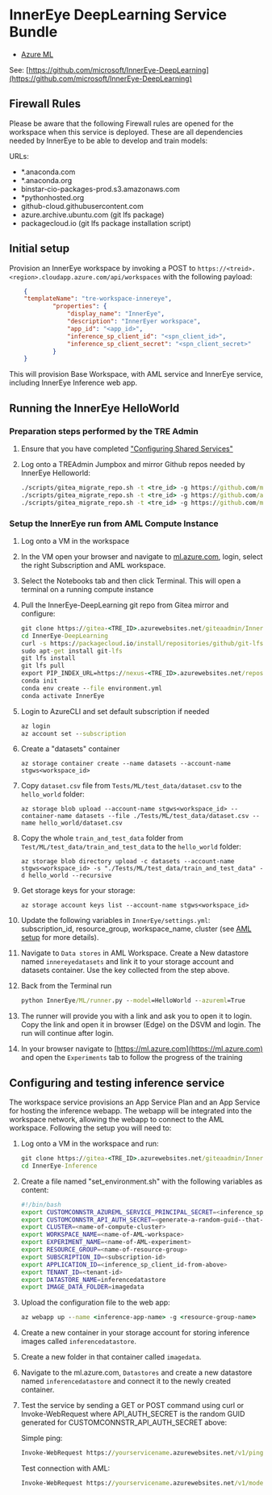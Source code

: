 # InnerEye DeepLearning Service Bundle

- [Azure ML](../../../templates/workspace_services/azureml)

See: [https://github.com/microsoft/InnerEye-DeepLearning](https://github.com/microsoft/InnerEye-DeepLearning)

## Firewall Rules

Please be aware that the following Firewall rules are opened for the workspace when this service is deployed. These are all dependencies needed by InnerEye to be able to develop and train models:

URLs:

- *.anaconda.com
- *.anaconda.org
- binstar-cio-packages-prod.s3.amazonaws.com
- *pythonhosted.org
- github-cloud.githubusercontent.com
- azure.archive.ubuntu.com (git lfs package)
- packagecloud.io (git lfs package installation script)

## Initial setup

Provision an InnerEye workspace by invoking a POST to ```https://<treid>.<region>.cloudapp.azure.com/api/workspaces``` with the following payload:

```json
    {
    "templateName": "tre-workspace-innereye",
            "properties": {
                "display_name": "InnerEye",
                "description": "InnerEyer workspace",
                "app_id": "<app_id>",
                "inference_sp_client_id": "<spn_client_id>",
                "inference_sp_client_secret": "<spn_client_secret>"
            }
    }
```

This will provision Base Workspace, with AML service and InnerEye service, including InnerEye Inference web app.

## Running the InnerEye HelloWorld

### Preparation steps performed by the TRE Admin

1. Ensure that you have completed ["Configuring Shared Services"](../../tre-admins/setup-instructions/configuring-shared-services.md)
1. Log onto a TREAdmin Jumpbox and mirror Github repos needed by InnerEye Helloworld:

    ```cmd
    ./scripts/gitea_migrate_repo.sh -t <tre_id> -g https://github.com/microsoft/InnerEye-DeepLearning
    ./scripts/gitea_migrate_repo.sh -t <tre_id> -g https://github.com/analysiscenter/radio
    ./scripts/gitea_migrate_repo.sh -t <tre_id> -g https://github.com/microsoft/InnerEye-Inference
    ```

### Setup the InnerEye run from AML Compute Instance

1. Log onto a VM in the workspace
1. In the VM open your browser and navigate to [ml.azure.com](https://ml.azure.com), login, select the right Subscription and AML workspace.
1. Select the Notebooks tab and then click Terminal. This will open a terminal on a running compute instance
1. Pull the InnerEye-DeepLearning git repo from Gitea mirror and configure:

    ```cmd
    git clone https://gitea-<TRE_ID>.azurewebsites.net/giteaadmin/InnerEye-DeepLearning
    cd InnerEye-DeepLearning
    curl -s https://packagecloud.io/install/repositories/github/git-lfs/script.deb.sh | sudo bash
    sudo apt-get install git-lfs
    git lfs install
    git lfs pull
    export PIP_INDEX_URL=https://nexus-<TRE_ID>.azurewebsites.net/repository/pypi-proxy-repo/simple
    conda init
    conda env create --file environment.yml
    conda activate InnerEye
    ```

1. Login to AzureCLI and set default subscription if needed

    ```cmd
    az login
    az account set --subscription 
    ```

1. Create a "datasets" container

    ```az storage container create --name datasets --account-name stgws<workspace_id>```
1. Copy `dataset.csv` file from `Tests/ML/test_data/dataset.csv` to the `hello_world` folder:

    ```az storage blob upload --account-name stgws<workspace_id> --container-name datasets --file ./Tests/ML/test_data/dataset.csv --name hello_world/dataset.csv```
1. Copy the whole `train_and_test_data` folder from `Test/ML/test_data/train_and_test_data` to the `hello_world` folder:

    ```az storage blob directory upload -c datasets --account-name stgws<workspace_id> -s "./Tests/ML/test_data/train_and_test_data" -d hello_world --recursive```

1. Get storage keys for your storage:

    ```az storage account keys list --account-name stgws<workspace_id>```

1. Update the following variables in `InnerEye/settings.yml`: subscription_id, resource_group, workspace_name, cluster (see [AML setup](https://github.com/microsoft/InnerEye-DeepLearning/blob/main/docs/setting_up_aml.md) for more details).
1. Navigate to `Data stores` in AML Workspace. Create a New datastore named `innereyedatasets` and link it to your storage account and datasets container. Use the key collected from the step above.
1. Back from the Terminal run

   ```cmd
   python InnerEye/ML/runner.py --model=HelloWorld --azureml=True
   ```

1. The runner will provide you with a link and ask you to open it to login. Copy the link and open it in browser (Edge) on the DSVM and login. The run will continue after login.
1. In your browser navigate to [https://ml.azure.com](https://ml.azure.com) and open the `Experiments` tab to follow the progress of the training

## Configuring and testing inference service

The workspace service provisions an App Service Plan and an App Service for hosting the inference webapp. The webapp will be integrated into the workspace network, allowing the webapp to connect to the AML workspace. Following the setup you will need to:

1. Log onto a VM in the workspace and run:

    ```cmd
    git clone https://gitea-<TRE_ID>.azurewebsites.net/giteaadmin/InnerEye-Inference
    cd InnerEye-Inference
    ```

1. Create a file named "set_environment.sh" with the following variables as content:

    ```bash
    #!/bin/bash
    export CUSTOMCONNSTR_AZUREML_SERVICE_PRINCIPAL_SECRET=<inference_sp_client_secret-from-above>
    export CUSTOMCONNSTR_API_AUTH_SECRET=<generate-a-random-guid--that-is-used-for-authentication>
    export CLUSTER=<name-of-compute-cluster>
    export WORKSPACE_NAME=<name-of-AML-workspace>
    export EXPERIMENT_NAME=<name-of-AML-experiment>
    export RESOURCE_GROUP=<name-of-resource-group>
    export SUBSCRIPTION_ID=<subscription-id>
    export APPLICATION_ID=<inference_sp_client_id-from-above>
    export TENANT_ID=<tenant-id>
    export DATASTORE_NAME=inferencedatastore
    export IMAGE_DATA_FOLDER=imagedata
    ```

1. Upload the configuration file to the web app:

    ```cmd
    az webapp up --name <inference-app-name> -g <resource-group-name>
    ```

1. Create a new container in your storage account for storing inference images called `inferencedatastore`.
1. Create a new folder in that container called `imagedata`.
1. Navigate to the ml.azure.com, `Datastores` and create a new datastore named `inferencedatastore` and connect it to the newly created container.
1. Test the service by sending a GET or POST command using curl or Invoke-WebRequest where API_AUTH_SECRET is the random GUID generated for CUSTOMCONNSTR_API_AUTH_SECRET above:

   Simple ping:

    ```cmd
    Invoke-WebRequest https://yourservicename.azurewebsites.net/v1/ping -Headers @{'Accept' = 'application/json'; 'API_AUTH_SECRET' = 'your-secret-1234-1123445'}
    ```

    Test connection with AML:

    ```cmd
    Invoke-WebRequest https://yourservicename.azurewebsites.net/v1/model/start/HelloWorld:1 -Method POST -Headers @{'Accept' = 'application/json'; 'API_AUTH_SECRET' = 'your-secret-1234-1123445'}
    ```
